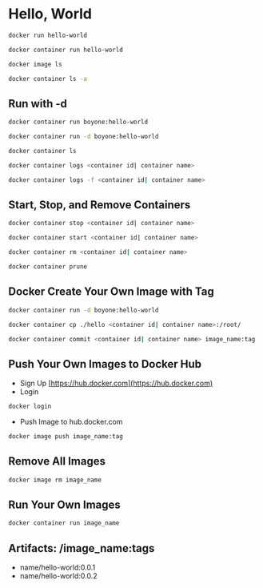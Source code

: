 # Hello, World

```sh
docker run hello-world
```

```sh
docker container run hello-world
```

```sh
docker image ls
```

```sh
docker container ls -a
```

## Run with -d

```sh
docker container run boyone:hello-world
```

```sh
docker container run -d boyone:hello-world
```

```sh
docker container ls
```

```sh
docker container logs <container id| container name>
```

```sh
docker container logs -f <container id| container name>
```

## Start, Stop, and Remove Containers

```sh
docker container stop <container id| container name>
```

```sh
docker container start <container id| container name>
```

```sh
docker container rm <container id| container name>
```

```sh
docker container prune
```

## Docker Create Your Own Image with Tag

```sh
docker container run -d boyone:hello-world
```

```sh
docker container cp ./hello <container id| container name>:/root/
```

```sh
docker container commit <container id| container name> image_name:tag
```

## Push Your Own Images to Docker Hub

- Sign Up [https://hub.docker.com](https://hub.docker.com)
- Login

```sh
docker login
```

- Push Image to hub.docker.com

```sh
docker image push image_name:tag
```

## Remove All Images

```sh
docker image rm image_name
```

## Run Your Own Images

```sh
docker container run image_name
```

## Artifacts: <name>/image_name:tags

- name/hello-world:0.0.1
- name/hello-world:0.0.2